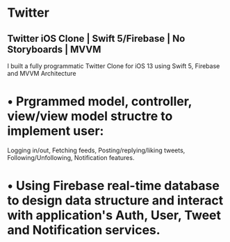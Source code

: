 # Twitter

## Twitter iOS Clone | Swift 5/Firebase | No Storyboards | MVVM

I built a fully programmatic Twitter Clone for iOS 13 using Swift 5, Firebase and MVVM Architecture

# • Prgrammed model, controller, view/view model structre to implement user:
Logging in/out, 
Fetching feeds, 
Posting/replying/liking tweets, 
Following/Unfollowing,
Notification features.
# • Using Firebase real-time database to design data structure and interact with application's Auth, User, Tweet and Notification services.
